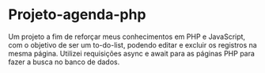 # Projeto-agenda-php

<div>
  <p>Um projeto a fim de reforçar meus conhecimentos em PHP e JavaScript, com o objetivo de ser um to-do-list, podendo editar e excluir os registros na mesma página. Utilizei requisições async e await para as páginas PHP para fazer a busca no banco de dados.</p>
</div>
